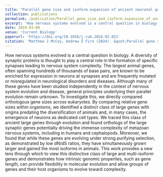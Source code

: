 ```yaml
---
title: "Parallel gene size and isoform expansion of ancient neuronal genes"
collection: publications
permalink: /publication/Parallel_gene_size_and_isoform_expansion_of_ancient_neuronal_genes_030824
excerpt: 'How nervous systems evolved is a central question in biology. A diversity of synaptic proteins is thought to play a central role in the formation of specific synapses leading to nervous system complexity. The largest animal genes, often spanning hundreds of thousands of base pairs, are known to be enriched for expression in neurons at synapses and are frequently mutated or misregulated in neurological disorders and diseases. Although many of these genes have been studied independently in the context of nervous system evolution and disease, general principles underlying their parallel evolution remain unknown. To investigate this, we directly compared orthologous gene sizes across eukaryotes. By comparing relative gene sizes within organisms, we identified a distinct class of large genes with origins predating the diversification of animals and, in many cases, the emergence of neurons as dedicated cell types. We traced this class of ancient large genes through evolution and found orthologs of the large synaptic genes potentially driving the immense complexity of metazoan nervous systems, including in humans and cephalopods. Moreover, we found that while these genes are evolving under strong purifying selection, as demonstrated by low dN/dS ratios, they have simultaneously grown larger and gained the most isoforms in animals. This work provides a new lens through which to view this distinctive class of large and multi-isoform genes and demonstrates how intrinsic genomic properties, such as gene length, can provide flexibility in molecular evolution and allow groups of genes and their host organisms to evolve toward complexity.'
date: 2024-03-08
venue: 'Current Biology'
paperurl: 'https://doi.org/10.1016/j.cub.2024.02.021'
citation: 'Matthew J McCoy, Andrew Z Fire (2024). &quot;Parallel gene size and isoform expansion of ancient neuronal genes.&quot; <i>Current Biology</i>'
---
```

How nervous systems evolved is a central question in biology. A diversity of synaptic proteins is thought to play a central role in the formation of specific synapses leading to nervous system complexity. The largest animal genes, often spanning hundreds of thousands of base pairs, are known to be enriched for expression in neurons at synapses and are frequently mutated or misregulated in neurological disorders and diseases. Although many of these genes have been studied independently in the context of nervous system evolution and disease, general principles underlying their parallel evolution remain unknown. To investigate this, we directly compared orthologous gene sizes across eukaryotes. By comparing relative gene sizes within organisms, we identified a distinct class of large genes with origins predating the diversification of animals and, in many cases, the emergence of neurons as dedicated cell types. We traced this class of ancient large genes through evolution and found orthologs of the large synaptic genes potentially driving the immense complexity of metazoan nervous systems, including in humans and cephalopods. Moreover, we found that while these genes are evolving under strong purifying selection, as demonstrated by low dN/dS ratios, they have simultaneously grown larger and gained the most isoforms in animals. This work provides a new lens through which to view this distinctive class of large and multi-isoform genes and demonstrates how intrinsic genomic properties, such as gene length, can provide flexibility in molecular evolution and allow groups of genes and their host organisms to evolve toward complexity.
